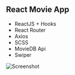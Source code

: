## React Movie App

+ ReactJS + Hooks
+ React Router
+ Axios
+ SCSS
+ MovieDB Api
+ Swiper


![Screenshot](screen.PNG)
